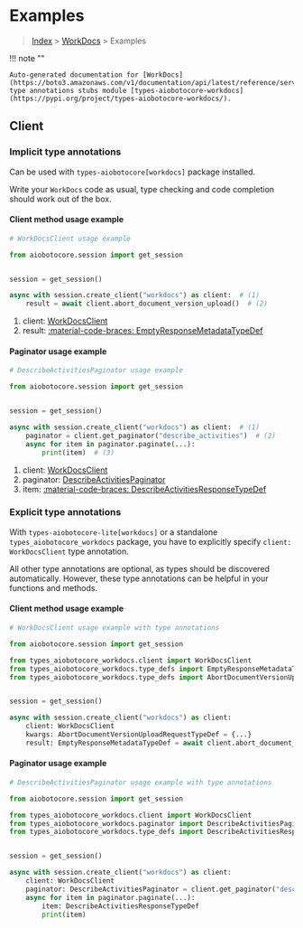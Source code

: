 # Examples

> [Index](../README.md) > [WorkDocs](./README.md) > Examples

!!! note ""

    Auto-generated documentation for [WorkDocs](https://boto3.amazonaws.com/v1/documentation/api/latest/reference/services/workdocs.html#workdocs)
    type annotations stubs module [types-aiobotocore-workdocs](https://pypi.org/project/types-aiobotocore-workdocs/).

## Client

### Implicit type annotations

Can be used with `types-aiobotocore[workdocs]` package installed.

Write your `WorkDocs` code as usual,
type checking and code completion should work out of the box.



#### Client method usage example

```python
# WorkDocsClient usage example

from aiobotocore.session import get_session


session = get_session()

async with session.create_client("workdocs") as client:  # (1)
    result = await client.abort_document_version_upload()  # (2)
```

1. client: [WorkDocsClient](./client.md)
2. result: [:material-code-braces: EmptyResponseMetadataTypeDef](./type_defs.md#emptyresponsemetadatatypedef)



#### Paginator usage example

```python
# DescribeActivitiesPaginator usage example

from aiobotocore.session import get_session


session = get_session()

async with session.create_client("workdocs") as client:  # (1)
    paginator = client.get_paginator("describe_activities")  # (2)
    async for item in paginator.paginate(...):
        print(item)  # (3)
```

1. client: [WorkDocsClient](./client.md)
2. paginator: [DescribeActivitiesPaginator](./paginators.md#describeactivitiespaginator)
3. item: [:material-code-braces: DescribeActivitiesResponseTypeDef](./type_defs.md#describeactivitiesresponsetypedef)




### Explicit type annotations

With `types-aiobotocore-lite[workdocs]`
or a standalone `types_aiobotocore_workdocs` package, you have to explicitly specify
`client: WorkDocsClient` type annotation.

All other type annotations are optional, as types should be discovered automatically.
However, these type annotations can be helpful in your functions and methods.


#### Client method usage example

```python
# WorkDocsClient usage example with type annotations

from aiobotocore.session import get_session

from types_aiobotocore_workdocs.client import WorkDocsClient
from types_aiobotocore_workdocs.type_defs import EmptyResponseMetadataTypeDef
from types_aiobotocore_workdocs.type_defs import AbortDocumentVersionUploadRequestTypeDef


session = get_session()

async with session.create_client("workdocs") as client:
    client: WorkDocsClient
    kwargs: AbortDocumentVersionUploadRequestTypeDef = {...}
    result: EmptyResponseMetadataTypeDef = await client.abort_document_version_upload(**kwargs)
```



#### Paginator usage example

```python
# DescribeActivitiesPaginator usage example with type annotations

from aiobotocore.session import get_session

from types_aiobotocore_workdocs.client import WorkDocsClient
from types_aiobotocore_workdocs.paginator import DescribeActivitiesPaginator
from types_aiobotocore_workdocs.type_defs import DescribeActivitiesResponseTypeDef


session = get_session()

async with session.create_client("workdocs") as client:
    client: WorkDocsClient
    paginator: DescribeActivitiesPaginator = client.get_paginator("describe_activities")
    async for item in paginator.paginate(...):
        item: DescribeActivitiesResponseTypeDef
        print(item)
```


